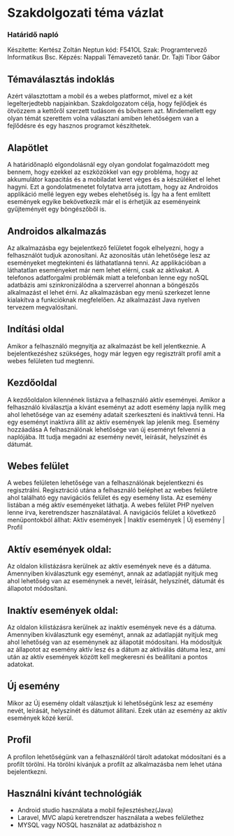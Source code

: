 # Szakdolgozati téma vázlat
### Határidő napló
Készítette: Kertész Zoltán
Neptun kód: F541OL
Szak: Programtervező Informatikus Bsc.
Képzés: Nappali
Témavezető tanár. Dr. Tajti Tibor Gábor
## Témaválasztás indoklás
Azért választottam a mobil és a webes platformot, mivel ez a két legelterjedtebb napjainkban. Szakdolgozatom célja, hogy fejlődjek és ötvözzem a kettőről szerzett tudásom és bővítsem azt. Mindemellett egy olyan témát szerettem volna választani amiben lehetőségem van a fejlődésre és egy hasznos programot készíthetek.
## Alapötlet
A határidőnapló elgondolásnál egy olyan gondolat fogalmazódott meg bennem, hogy ezekkel az eszközökkel van egy probléma, hogy az akkumulátor kapacitás és a mobiladat keret véges és a készüléket el lehet hagyni. Ezt a gondolatmenetet folytatva arra jutottam, hogy az Androidos applikáció mellé legyen egy webes elehetőség is. Így ha a fent említett események egyike bekövetkezik már el is érhetjük az eseményeink gyűjteményét egy böngészőből is.
## Androidos alkalmazás
Az alkalmazásba egy bejelentkező felületet fogok elhelyezni, hogy a felhasználót tudjuk azonosítani. Az azonosítás után lehetősége lesz az eseményeket megtekinteni és láthatatlanná tenni. Az applikációban a láthatatlan eseményeket már nem lehet elérni, csak az aktívakat. A telefonos adatforgalmi problémák miatt a telefonban lenne egy noSQL adatbázis ami szinkronizálódna a szerverrel ahonnan a böngészős alkalmazást el lehet érni. Az alkalmazásban egy menü szerkezet lenne kialakítva a funkcióknak megfelelően. Az alkalmazást Java nyelven tervezem megvalósítani.
## Indítási oldal
Amikor a felhasználó megnyitja az alkalmazást be kell jelentkeznie. A bejelentkezéshez szükséges, hogy már legyen egy regisztrált profil amit a webes felületen tud megtenni.
## Kezdőoldal
A kezdőoldalon kilennének listázva a felhasználó aktív eseményei. Amikor a felhasználó kiválasztja a kívánt eseményt az adott esemény lapja nyílik meg ahol lehetősége van az esemény adatait szerkeszteni és inaktívvá tenni. Ha egy eseményt inaktívra állít az aktív események lap jelenik meg.
Esemény hozzáadása
A felhasználónak lehetősége van új eseményt felvenni a naplójába. Itt tudja megadni az esemény nevét, leírását, helyszínét és dátumát.
## Webes felület
A webes felületen lehetősége van a felhasználónak bejelentkezni és regisztrálni. Regisztráció utána a felhasználó beléphet az webes felületre ahol található egy navigációs felület és egy esemény lista. Az esemény listában a még aktív eseményeket láthatja. A webes felület PHP nyelven lenne írva, keretrendszer használatával.
A navigációs felület a következő menüpontokból állhat: Aktív események | Inaktív események | Új esemény | Profil
## Aktív események oldal:
Az oldalon kilistázásra kerülnek az aktív események neve és a dátuma. Amennyiben kiválasztunk egy eseményt, annak az adatlapját nyitjuk meg ahol lehetőség van az eseménynek a nevét, leírását, helyszínét, dátumát és állapotot módosítani.
## Inaktív események oldal:
Az oldalon kilistázásra kerülnek az inaktív események neve és a dátuma. Amennyiben kiválasztunk egy eseményt, annak az adatlapját nyitjuk meg ahol lehetőség van az eseménynek az állapotát módosítani. Ha módosítjuk az állapotot az esemény aktív lesz és a dátum az aktiválás dátuma lesz, ami után az aktív események között kell megkeresni és beállítani a pontos adatokat.
## Új esemény
Mikor az Új esemény oldalt választjuk ki lehetőségünk lesz az esemény nevét, leírását, helyszínét és dátumot állítani. Ezek után az esemény az aktív események közé kerül.
## Profil
A profilon lehetőségünk van a felhasználóról tárolt adatokat módosítani és a profilt törölni. Ha törölni kívánjuk a profilt az alkalmazásba nem lehet utána bejelentkezni.
## Használni kívánt technológiák
- Android studio használata a mobil fejlesztéshez(Java)
- Laravel, MVC alapú keretrendszer használata a webes felülethez
- MYSQL vagy NOSQL használat az adatbázishoz
n